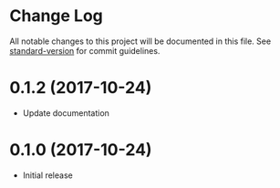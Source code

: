 # Change Log

All notable changes to this project will be documented in this file. See [standard-version](https://github.com/conventional-changelog/standard-version) for commit guidelines.

<a name="0.1.2"></a>
# 0.1.2 (2017-10-24)

* Update documentation

<a name="0.1.0"></a>
# 0.1.0 (2017-10-24)

* Initial release
